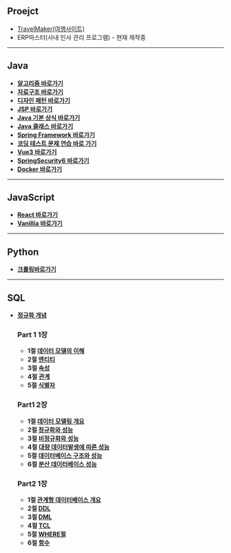 ## Proejct

- [TravelMaker(여행사이트)](https://github.com/Sunro1994/TotalRepository/tree/main/Project/TravelMaker)
- ERP마스터(사내 인사 관리 프로그램) - 현재 제작중

---

## Java

- [**알고리즘 바로가기**](https://github.com/Sunro1994/TotalRepository/tree/main/Java/Algorithm)
- [**자료구조 바로가기**](https://github.com/Sunro1994/TotalRepository/tree/main/Java/DataStructure)
- [**디자인 패턴 바로가기**](https://github.com/Sunro1994/TotalRepository/tree/main/Java/DesignPattern)
- [**JSP 바로가기**](https://github.com/Sunro1994/TotalRepository/tree/main/Java/JSP)
- [**Java 기본 상식 바로가기**](https://github.com/Sunro1994/TotalRepository/tree/main/Java/Java%20Basic)
- [**Java 클래스 바로가기**](https://github.com/Sunro1994/TotalRepository/tree/main/Java/JavaClass)
- [**Spring Framework 바로가기**](https://github.com/Sunro1994/TotalRepository/tree/main/Java/Spring%20Framework)
- [**코딩 테스트 문제 연습 바로 가기**](https://github.com/Sunro1994/TotalRepository/blob/main/Java/CordingTest/RecordTest/src/test/java/CordTest.java)
- [**Vue3 바로가기**](https://github.com/Sunro1994/TotalRepository/tree/main/Vue)
- [**SpringSecurity6 바로가기**](https://github.com/Sunro1994/TotalRepository/tree/main/Java/Spring%20Security%20%5BUdemy%5D)
- [**Docker 바로가기**](https://github.com/Sunro1994/TotalRepository/tree/main/Docker)

---

## **JavaScript**

- [**React 바로가기**](https://github.com/Sunro1994/TotalRepository/tree/main/Java%20Script/REACT)
- [**Vanillia 바로가기**](https://github.com/Sunro1994/TotalRepository/tree/main/Java%20Script/Vanilla)

---

## **Python**

- [**크롤링바로가기**](https://github.com/Sunro1994/TotalRepository/tree/main/Python/Crawling)

---

## **SQL**

- [**정규화 개념**](https://github.com/Sunro1994/TotalRepository/tree/main/SQL/SQL%20%EC%A0%95%EA%B7%9C%ED%99%94%20%EA%B0%9C%EB%85%90)
    
    ### **Part 1 1장**
    
    - **1절 [데이터 모델의 이해](https://github.com/Sunro1994/TotalRepository/tree/main/SQL/SQLD%20Part1%201%EC%9E%A51%EC%A0%88)**
    - **2절 [엔티티](https://github.com/Sunro1994/TotalRepository/tree/main/SQL/SQLD%20Part1%201%EC%9E%A52%EC%A0%88)**
    - **3절 [속성](https://github.com/Sunro1994/TotalRepository/tree/main/SQL/SQLD%20Part1%201%EC%9E%A5%203%EC%A0%88%20%EC%86%8D%EC%84%B1)**
    - **4절 [관계](https://github.com/Sunro1994/TotalRepository/tree/main/SQL/SQLD%20Part1%201%EC%9E%A5%204%EC%A0%88%20%EA%B4%80%EA%B3%84)**
    - **5절 [식별자](https://github.com/Sunro1994/TotalRepository/tree/main/SQL/SQLD%20Part1%201%EC%9E%A5%205%EC%A0%88%20%EC%8B%9D%EB%B3%84%EC%9E%90)**
    
    ### **Part1 2장**
    
    - **1절 [데이터 모델링 개요](https://github.com/Sunro1994/TotalRepository/tree/main/SQL/SQLD%20Part1%202%EC%9E%A5%201%EC%A0%88%20%EB%8D%B0%EC%9D%B4%ED%84%B0%20%EB%AA%A8%EB%8D%B8%EB%A7%81%20%EA%B0%9C%EC%9A%94)**
    - **2절 [정규화와 성능](https://github.com/Sunro1994/TotalRepository/tree/main/SQL/SQLD%20Part1%202%EC%9E%A5%202%EC%A0%88%20%EC%A0%95%EA%B7%9C%ED%99%94%EC%99%80%20%EC%84%B1%EB%8A%A5)**
    - **3절 [비정규화와 성능](https://github.com/Sunro1994/TotalRepository/tree/main/SQL/SQLD%20Part1%202%EC%9E%A5%203%EC%A0%88%20%EB%B9%84%EC%A0%95%EA%B7%9C%ED%99%94%EC%99%80%20%EC%84%B1%EB%8A%A5)**
    - **4절 [대량 데이터발생에 따른 성능](https://github.com/Sunro1994/TotalRepository/tree/main/SQL/SQLD%20Part1%202%EC%9E%A5%204%EC%A0%88%20%EB%8C%80%EB%9F%89%20%EB%8D%B0%EC%9D%B4%ED%84%B0%EB%B0%9C%EC%83%9D%EC%97%90%20%EB%94%B0%EB%A5%B8%20%EC%84%B1%EB%8A%A5)**
    - **5절 [데이터베이스 구조와 성능](https://github.com/Sunro1994/TotalRepository/tree/main/SQL/SQLD%20Part1%202%EC%9E%A5%205%EC%A0%88%20%EB%8D%B0%EC%9D%B4%ED%84%B0%EB%B2%A0%EC%9D%B4%EC%8A%A4%20%EA%B5%AC%EC%A1%B0%EC%99%80%20%EC%84%B1%EB%8A%A5)**
    - **6절 [분산 데이터베이스 성능](https://github.com/Sunro1994/TotalRepository/tree/main/SQL/SQLD%20Part1%202%EC%9E%A5%206%EC%A0%88%20%EB%B6%84%EC%82%B0%20%EB%8D%B0%EC%9D%B4%ED%84%B0%EB%B2%A0%EC%9D%B4%EC%8A%A4%20%EC%84%B1%EB%8A%A5)**
    
    ### **Part2  1장**
    
    - **1절 [관계형 데이터베이스 개요](https://github.com/Sunro1994/TotalRepository/tree/main/SQL/SQLD%20Part2%201%EC%9E%A5%201%EC%A0%88%20%EA%B4%80%EA%B3%84%ED%98%95%20%EB%8D%B0%EC%9D%B4%ED%84%B0%EB%B2%A0%EC%9D%B4%EC%8A%A4%20%EA%B0%9C%EC%9A%94)**
    - **2절 [DDL](https://github.com/Sunro1994/TotalRepository/tree/main/SQL/SQLD%20Part2%201%EC%9E%A5%202%EC%A0%88%20DDL)**
    - **3절 [DML](https://github.com/Sunro1994/TotalRepository/tree/main/SQL/SQLD%20Part2%201%EC%9E%A5%203%EC%A0%88%20DML)**
    - **4절 [TCL](https://github.com/Sunro1994/TotalRepository/tree/main/SQL/SQLD%20Part2%201%EC%9E%A5%204%EC%A0%88%20TCL)**
    - **5절 [WHERE절](https://github.com/Sunro1994/TotalRepository/tree/main/SQL/SQLD%20Part2%201%EC%9E%A5%205%EC%A0%88%20WHERE%EC%A0%88)**
    - **6절 [함수](https://github.com/Sunro1994/TotalRepository/tree/main/SQL/SQLD%20Part2%201%EC%9E%A5%206%EC%A0%88%20%ED%95%A8%EC%88%98)**
